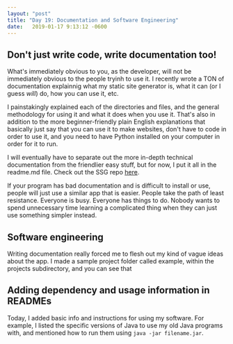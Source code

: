 ```yaml
---
layout: "post"
title: "Day 19: Documentation and Software Engineering"
date:   2019-01-17 9:13:12 -0600
---
```


## Don't just write code, write documentation too!

What's immediately obvious to you, as the developer, will not be immediately obvious to the people tryinh to use it. I recently wrote a TON of documentation explainnig what my static site generator is, what it can (or I guess *will*) do, how you can use it, etc.

I painstakingly explained each of the directories and files, and the general methodology for using it and what it does when you use it. That's also in addition to the more beginner-friendly plain English explanations that basically just say that you can use it to make websites, don't have to code in order to use it, and you need to have Python installed on your computer in order for it to run.

I will eventually have to separate out the more in-depth technical documentation from the friendlier easy stuff, but for now, I put it all in the readme.md file. Check out the SSG repo [here](https://github.com/0x416c616e/staticsitegenerator).

If your program has bad documentation and is difficult to install or use, people will just use a similar app that is easier. People take the path of least resistance. Everyone is busy. Everyone has things to do. Nobody wants to spend unnecessary time learning a complicated thing when they can just use something simpler instead. 

## Software engineering

Writing documentation really forced me to flesh out my kind of vague ideas about the app. I made a sample project folder called example, within the projects subdirectory, and you can see that 


## Adding dependency and usage information in READMEs

Today, I added basic info and instructions for using my software. For example, I listed the specific versions of Java to use my old Java programs with, and mentioned how to run them using ```java -jar filename.jar```.